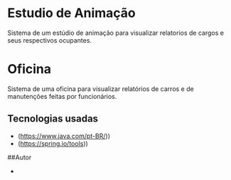 # Estudio de Animação

Sistema de um estúdio de animação para visualizar relatorios de cargos e seus respectivos ocupantes.

# Oficina

Sistema de uma oficina para visualizar relatórios de carros e de manutenções feitas por funcionários.

## Tecnologias usadas

- (https://www.java.com/pt-BR/))
- (https://spring.io/tools))

##Autor

-
